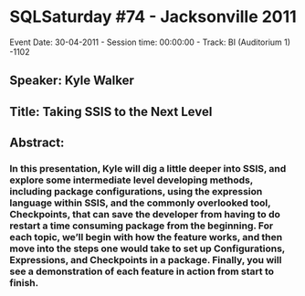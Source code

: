 # SQLSaturday #74 - Jacksonville 2011
Event Date: 30-04-2011 - Session time: 00:00:00 - Track: BI (Auditorium 1) -1102
## Speaker: Kyle Walker
## Title: Taking SSIS to the Next Level
## Abstract:
### In this presentation, Kyle will dig a little deeper into SSIS, and explore some intermediate level developing methods, including package configurations, using the expression language within SSIS, and the commonly overlooked tool, Checkpoints, that can save the developer from having to do restart a time consuming package from the beginning. For each topic, we’ll begin with how the feature works, and then move into the steps one would take to set up Configurations, Expressions, and Checkpoints in a package. Finally, you will see a demonstration of each feature in action from start to finish. 
